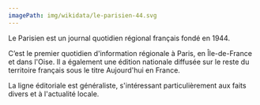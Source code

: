 ```yaml
---
imagePath: img/wikidata/le-parisien-44.svg
---
```


Le Parisien est un journal quotidien régional français fondé en 1944.

C’est le premier quotidien d'information régionale à Paris, en Île-de-France et dans l'Oise.
Il a également une édition nationale diffusée sur le reste du territoire français sous le titre Aujourd'hui en France.

La ligne éditoriale est généraliste, s'intéressant particulièrement aux faits divers et à l'actualité locale.

